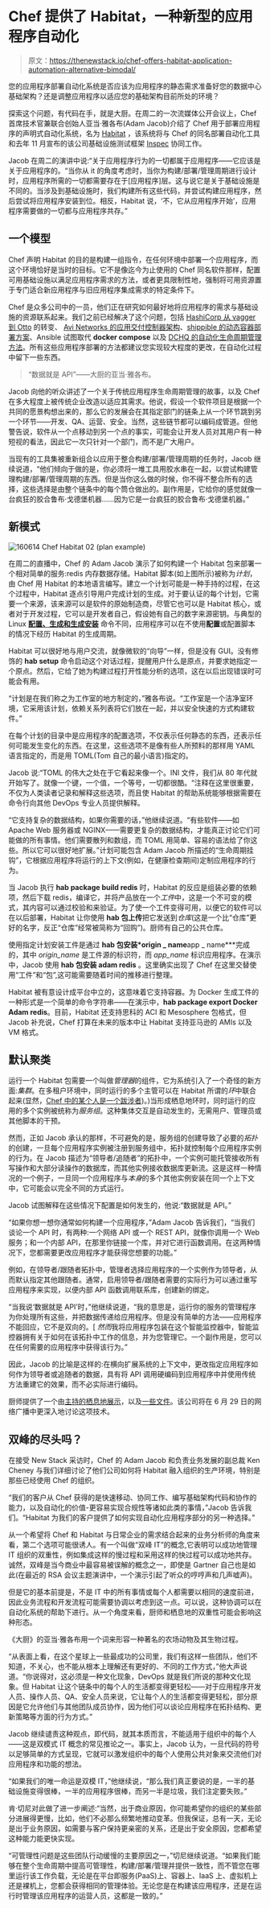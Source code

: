 # Chef 提供了 Habitat，一种新型的应用程序自动化

> 原文：<https://thenewstack.io/chef-offers-habitat-application-automation-alternative-bimodal/>

您的应用程序部署自动化系统是否应该为应用程序的静态需求准备好您的数据中心基础架构？还是调整应用程序以适应您的基础架构目前所处的环境？

探索这个问题，有代码在手，就是大厨。在周二的一次流媒体公开会议上，Chef 首席技术官兼联合创始人亚当·雅各布(Adam Jacob)介绍了 Chef 用于部署应用程序的声明式自动化系统，名为 [Habitat](https://www.habitat.sh) ，该系统将与 Chef 的同名部署自动化工具和去年 11 月宣布的该公司基础设施测试框架 [Inspec](https://www.chef.io/products/chef-inspec/) 协同工作。

Jacob 在周二的演讲中说:“关于应用程序行为的一切都属于应用程序——它应该是关于应用程序的。“当你从 it 的角度考虑时，当你为构建/部署/管理周期进行设计时，应用程序所需的一切都需要存在于[应用程序]层。这与说它是关于基础设施是不同的。当涉及到基础设施时，我们构建所有这些代码，并尝试构建应用程序，然后尝试将应用程序安装到位。相反，Habitat 说，‘不，它从应用程序开始’，应用程序需要做的一切都与应用程序共存。”

## 一个模型

Chef 声明 Habitat 的目的是构建一组指令，在任何环境中部署一个应用程序，而这个环境恰好是当时的目标。它不是像迄今为止使用的 Chef 同名软件那样，配置可用基础设施以满足应用程序需求的方法，或者更具限制性地，强制将可用资源置于专门适合新应用程序与旧应用程序集成需求的特定条件下。

Chef 是众多公司中的一员，他们正在研究如何最好地将应用程序的需求与基础设施的资源联系起来。我们之前已经解决了这个问题，包括 [HashiCorp 从 vagger 到 Otto](https://thenewstack.io/hashicorp-revamps-vagrant-and-retools-for-microservices/) 的转变、 [Avi Networks 的应用交付控制器架构](https://thenewstack.io/avi-networks-microservices-cant-automated-monolithic-tools/)、[shippible 的动态容器部署方案](https://thenewstack.io/shippable-formations-is-a-container-cicd-without-devops-style-scripts/)、Ansible 试图取代 **docker compose** 以及 [DCHQ 的自动化生命周期管理方法](https://thenewstack.io/dchq-automating-container-deployment-in-similar-ways-to-vms/)。所有这些应用程序部署的方法都建议您实现较大程度的更改，在自动化过程中留下一些东西。

> “数据就是 API”——大厨的亚当·雅各布。

Jacob 向他的听众讲述了一个关于传统应用程序生命周期管理的故事，以及 Chef 在多大程度上被传统企业改造以适应其需求。他说，假设一个软件项目是根据一个共同的愿景构想出来的，那么它的发展会在其指定部门的链条上从一个环节跳到另一个环节——开发、QA、运营、安全。当然，这些链节都可以编码成管道。但他警告说，软件从一个点移动到另一个点的事实，可能会让开发人员对其用户有一种短视的看法，因此它一次只针对一个部门，而不是广大用户。

当现有的工具集被重新组合以应用于整合构建/部署/管理周期的任务时，Jacob 继续说道，“他们倾向于做的是，你必须将一堆工具用胶水串在一起，以尝试构建管理构建/部署/管理周期的东西。但是当你这么做的时候，你不得不整合所有的选择，这些选择是由整个链条中的每个筒仓做出的。副作用是，它给你的感觉就像一台疯狂的胶合鲁布·戈德堡机器……因为它是一台疯狂的胶合鲁布·戈德堡机器。”

## 新模式

![160614 Chef Habitat 02 (plan example)](img/4fe8abfb10da66c80bda7e1d2b1e4d6e.png)

在周二的直播中，Chef 的 Adam Jacob 演示了如何构建一个 Habitat 包来部署一个相对简单的服务:redis 内存数据存储。Habitat 脚本(如上图所示)被称为*计划*，由 Chef 用 Habitat 的本地语言编写。建立一个计划可能是一种手持的过程，在这个过程中，Habitat 逐点引导用户完成计划的生成。对于要认证的每个计划，它需要一个来源，该来源可以是软件的原始制造商，尽管它也可以是 Habitat 核心，或者对于开发过程，它可以是开发者自己，假设她有自己的数字来源密钥。与典型的 Linux **[配置、生成和生成安装](http://tldp.org/LDP/LG/current/smith.html)** 命令不同，应用程序可以在不使用**配置**或配置脚本的情况下经历 Habitat 的生成周期。

Habitat 可以很好地与用户交流，就像微软的“向导”一样，但是没有 GUI。没有修饰的 **hab setup** 命令启动这个对话过程，提醒用户什么是原点，并要求她指定一个原点。然后，它给了她为构建过程打开性能分析的选项，这在以后出现错误时可能会有用。

“计划是在我们称之为工作室的地方制定的，”雅各布说。“工作室是一个洁净室环境，它采用该计划，依赖关系列表将它们放在一起，并以安全快速的方式构建软件。”

在每个计划的目录中是应用程序的配置选项，不仅表示任何静态的东西，还表示任何可能发生变化的东西。在这里，这些选项不是像有些人所预料的那样用 YAML 语言指定的，而是用 TOML(Tom 自己的最小语言)指定的。

Jacob 说:“TOML 的伟大之处在于它看起来像一个。INI 文件，我们从 80 年代就开始写了。就像一个键，一个值，一个等号，一切都很酷。“注释在这里很重要，不仅为人类读者记录和解释这些选项，而且使 Habitat 的帮助系统能够根据需要在命令行向其他 DevOps 专业人员提供解释。

“它支持复杂的数据结构，如果你需要的话，”他继续说道。“有些软件——如 Apache Web 服务器或 NGINX——需要更复杂的数据结构，才能真正讨论它们可能做的所有事情。他们需要散列和数组，而 TOML 用简单、容易的语法给了你这些。所以它可以很好地扩展。”计划可能包含 Adam Jacob 所描述的“生命周期挂钩”，它根据应用程序将运行的上下文(例如，在健康检查期间)定制应用程序的行为。

当 Jacob 执行 **hab package build redis** 时，Habitat 的反应是组装必要的依赖项，然后下载 redis，编译它，并将产品放在一个*工件*中，这是一个不可变的模式，其内容可以通过校验和来验证。为了使一个工件变得可用，以便它的软件可以在以后部署，Habitat 让你使用 **hab 包上传**把它发送到*仓库*(这是一个比“仓库”更好的名字，反正“仓库”经常被简称为“回购”)。厨师有自己的公共仓库。

使用指定计划安装工件是通过 **hab 包安装*origin _ name**app _ name***完成的，其中 *origin_name* 是工件源的标识符，而 *app_name* 标识应用程序。在演示中，Jacob 使用 **hab 包安装 adam redis** 。这里确实出现了 Chef 在这里交替使用“工件”和“包”,这可能需要随着时间的推移进行整理。

Habitat 被有意设计成平台中立的，这意味着它支持容器。为 Docker 生成工件的一种形式是一个简单的命令字符串——在演示中，**hab package export Docker Adam redis**。目前，Habitat 还支持思科的 ACI 和 Mesosphere 包格式，但 Jacob 补充说，Chef 打算在未来的版本中让 Habitat 支持亚马逊的 AMIs 以及 VM 格式。

## 默认聚类

运行一个 Habitat 包需要一个叫做*管理器*的组件，它为系统引入了一个奇怪的新方面:*集群*。在多租户环境中，同时运行的多个主管可以在 Habitat 所谓的*环*中联合起来(显然，[Chef 中的某个人是一个跋涉者](http://memory-alpha.wikia.com/wiki/Deep_Space_9))。)当形成栖息地环时，同时运行的应用的多个实例被统称为*服务组*。这种集体交互是自动发生的，无需用户、管理员或其他脚本的干预。

然而，正如 Jacob 承认的那样，不可避免的是，服务组的创建导致了必要的*拓扑*的创建，一旦每个应用程序实例被注册到服务组中，拓扑就控制每个应用程序实例的行为。在 Jacob 描述为“领导者/追随者”的拓扑中，一个实例可能托管接收所有写操作和大部分读操作的数据库，而其他实例接收数据库更新流。这是这样一种情况的一个例子，一旦同一个应用程序与*本身*的多个其他实例安装在同一个上下文中，它可能会以完全不同的方式运行。

Jacob 试图解释在这些情况下配置是如何发生的，他说:“数据就是 API。”

“如果你想一想你通常如何构建一个应用程序，”Adam Jacob 告诉我们，“当我们谈论一个 API 时，有两种:一个网络 API 或一个 REST API，就像你调用一个 Web 服务；和一个内部 API，在那里你链接一个库，并对它进行函数调用。在这两种情况下，您都需要更改应用程序才能获得您想要的功能。”

例如，在领导者/跟随者拓扑中，管理者选择应用程序的一个实例作为领导者，从而默认指定其他跟随者。通常，启用领导者/跟随者需要的实际行为可以通过重写应用程序来实现，以便内部 API 函数调用联系库，创建新的绑定。

“当我说‘数据就是 API’时，”他继续说道，“我的意思是，运行你的服务的管理程序为你处理所有这些，并把数据传递给应用程序。但是没有简单的方法——应用程序不能回应，它不是双向的。[ *然而*我将应用程序包装在这个智能监控器中，智能监控器拥有关于如何在该拓扑中工作的信息，并为您管理它。一个副作用是，您可以在任何需要的应用程序中获得该行为。”

因此，Jacob 的比喻是这样的:在横向扩展系统的上下文中，更改指定应用程序如何作为领导者或追随者的数据，具有将 API 调用硬编码到应用程序中并使用传统方法重建它的效果，而不必实际进行编码。

厨师提供了一个由[主持的栖息地展示](https://www.habitat.sh/try/)，以及[一些文件](https://www.habitat.sh/docs/overview/)。该公司将在 6 月 29 日的网络广播中更深入地讨论这项技术。

## 双峰的尽头吗？

在接受 New Stack 采访时，Chef 的 Adam Jacob 和负责业务发展的副总裁 Ken Cheney 与我们详细讨论了他们公司如何将 Habitat 融入组织的生产环境，特别是那些已经使用 Chef 的组织。

“我们的客户从 Chef 获得的是快速移动、协同工作、编写基础架构代码和协作的能力，以及自动化的价值-更容易实现合规性等诸如此类的事情，”Jacob 告诉我们。“Habitat 为我们的客户提供了如何实现自动化应用程序部分的另一种选择。”

从一个希望将 Chef 和 Habitat 与日常企业的需求结合起来的业务分析师的角度来看，第二个选项可能很诱人。有一个叫做“双峰 IT”的概念,它表明可以成功地管理 IT 组织的双重性，例如集成这样的慢过程和采用这样的快过程可以成功地共存。诚然，双峰是当今商业中最容易被误解的概念之一，即使是 Gartner 自己也是如此(在最近的 RSA 会议主题演讲中，一个演示引起了听众的哼哼声和几声嘘声)。

但是它的基本前提是，不是 IT 中的所有事情或每个人都需要以相同的速度前进，因此业务流程和开发流程可能需要协调以考虑到这一点。可以说，这种协调可以在自动化系统的帮助下进行。从一个角度来看，厨师和栖息地的双重性可能会影响这种形态。

《大厨》的亚当·雅各布用一个词来形容一种著名的农场动物及其生物过程。

“从表面上看，在这个星球上一些最成功的公司里，我们有这样一些团队，他们不知道，不关心，也不能从根本上理解还有更好的、不同的工作方式，”他大声说道。“你说得对，这必须是一种文化现象，DevOps 就是我们所说的那种文化现象。但 Habitat 让这个链条中的每个人的生活都变得更轻松——对于应用程序开发人员、操作人员、QA、安全人员来说，它让每个人的生活都变得更轻松，部分原因是它允许他们与其他团队成员协作，因为他们可以谈论应用程序在拓扑结构、更新策略等方面的行为方式。”

Jacob 继续谴责这种观点，即代码，就其本质而言，不能适用于组织中的每个人——这是双模式 IT 概念的常见推论之一。事实上，Jacob 认为，一旦代码的符号以足够简单的方式呈现，它就可以激发组织中的每个人使用公共对象来交流他们对应用程序和功能的想法。

“如果我们的唯一命运是双模 IT，”他继续说，“那么我们真正要说的是，一半的基础设施变得很棒，一半的应用程序很棒，而另一半是垃圾，我们注定要失败。”

肯·切尼对此做了进一步阐述:“当然，出于商业原因，你可能希望你的组织的某些部分进展得更慢，比如，他们不必那么频繁地推动变革。但我保证，总有一天，无论是出于业务原因，如需要与客户保持更亲密的关系，还是出于安全原因，您都希望这种能力能更快实现。

“可管理性问题是这些团队行动缓慢的主要原因之一，”切尼继续说道。“如果我们能够在整个生命周期中提高可管理性，构建/部署/管理并提供一致性，而不管您在哪里运行该工作负载，无论是在平台即服务(PaaS)上、容器上、IaaS 上、虚拟机上还是裸机上，您都会获得相同的管理体验。无论您是在构建该应用程序，还是在运行时管理该应用程序的运营人员，这都是一致的。”

<svg xmlns:xlink="http://www.w3.org/1999/xlink" viewBox="0 0 68 31" version="1.1"><title>Group</title> <desc>Created with Sketch.</desc></svg>